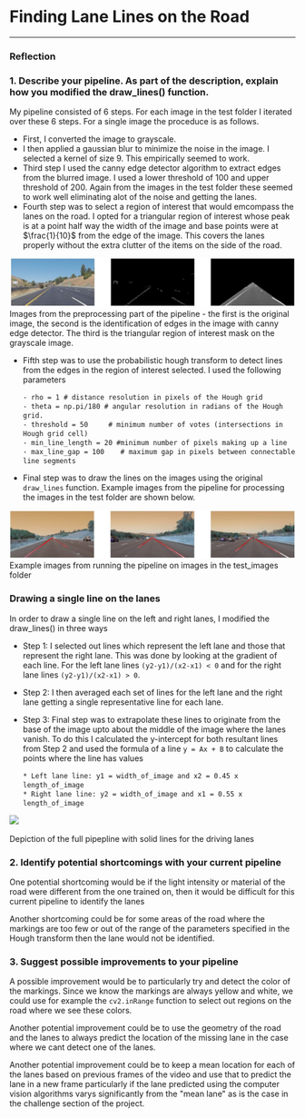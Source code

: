 # **Finding Lane Lines on the Road** 
---
### Reflection

### 1. Describe your pipeline. As part of the description, explain how you modified the draw_lines() function.

My pipeline consisted of 6 steps. For each image in the test folder I iterated over these 6 steps. For a single image the proceduce is as follows.

- First, I converted the image to grayscale.
- I then applied a gaussian blur to minimize the noise in the image. I selected a kernel of size 9. This empirically seemed to work.
- Third step I used the canny edge detector algorithm to extract edges from the blurred image. I used a lower threshold of 100 and upper threshold of 200. Again from the images in the test folder these seemed to work well eliminating alot of the noise and getting the lanes.
- Fourth step was to select a region of interest that would emcompass the lanes on the road. I opted for a triangular region of interest whose peak is at a point half way the width of the image and base points were at $\frac{1}{10}$ from the edge of the image. This covers the lanes properly without the extra clutter of the items on the side of the road.

![alt text](./preprocessing.jpg "Preprocessing road images")
Images from the preprocessing part of the pipeline - the first is the original image, the second is the identification of edges in the image with canny edge detector. The third is the triangular region of interest mask on the grayscale image.

- Fifth step was to use the probabilistic hough transform to detect lines from the edges in the region of interest selected. I used the following parameters

	```
	- rho = 1 # distance resolution in pixels of the Hough grid    
	- theta = np.pi/180 # angular resolution in radians of the Hough grid.  
	- threshold = 50     # minimum number of votes (intersections in Hough grid cell)
	- min_line_length = 20 #minimum number of pixels making up a line
	- max_line_gap = 100    # maximum gap in pixels between connectable line segments
	```
- Final step was to draw the lines on the images using the original `draw_lines` function. Example images from the pipeline for processing the images in the test folder are shown below. 

![alt text](./sample_images.jpg "Sample images from the pipeline")
Example images from running the pipeline on images in the test_images folder

### Drawing a single line on the lanes
In order to draw a single line on the left and right lanes, I modified the draw_lines() in three ways

- Step 1: I selected out lines which represent the left lane and those that represent the right lane. This was done by looking at the gradient of each line. For the left lane lines `(y2-y1)/(x2-x1) < 0` and for the right lane lines `(y2-y1)/(x2-x1) > 0`.
- Step 2: I then averaged each set of lines for the left lane and the right lane getting a single representative line for each lane.
- Step 3: Final step was to extrapolate these lines to originate from the base of the image upto about the middle of the image where the lanes vanish. To do this I calculated the y-intercept for both resultant lines from Step 2 and used the formula of a line `y = Ax + B` to calculate the points where the line has values

	```
	* Left lane line: y1 = width_of_image and x2 = 0.45 x length_of_image 
	* Right lane line: y2 = width_of_image and x1 = 0.55 x length_of_image

	```

<img src="https://github.com/emwebaze/carND/blob/master/term1/prjt1-Lanelines/solidYellowLeft.gif" width="500" />

Depiction of the full pipepline with solid lines for the driving lanes

### 2. Identify potential shortcomings with your current pipeline


One potential shortcoming would be if the light intensity or material of the road were different from the one trained on, then it would be difficult for this current pipeline to identify the lanes

Another shortcoming could be for some areas of the road where the markings are too few or out of the range of the parameters specified in the Hough transform then the lane would not be identified.


### 3. Suggest possible improvements to your pipeline

A possible improvement would be to particularly try and detect the color of the markings. Since we know the markings are always yellow and white, we could use for example the `cv2.inRange` function to select out regions on the road where we see these colors.

Another potential improvement could be to use the geometry of the road and the lanes to always predict the location of the missing lane in the case where we cant detect one of the lanes.

Another potential improvement could be to keep a mean location for each of the lanes based on previous frames of the video and use that to predict the lane in a new frame particularly if the lane predicted using the computer vision algorithms varys significantly from the "mean lane" as is the case in the challenge section of the project.

